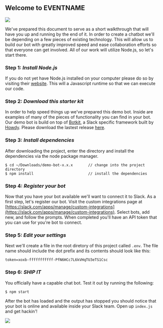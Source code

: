 ## Welcome to EVENTNAME

![](http://i.giphy.com/osicrp6ErKw9i.gif)

We've prepared this document to serve as a short walkthrough that will have you
up and running by the end of it. In order to create a chatbot we'll be depending
on a few pieces of existing technology. This will allow us to build our bot
with greatly improved speed and ease collaboration efforts so that everyone can
get involved. All of our work will utilize Node.js, so let's start there.

### Step 1: *Install Node.js*

If you do not yet have Node.js installed on your computer please do so by
visiting their [website](http://nodejs.org). This will a Javascript runtime
so that we can execute our code.

### Step 2: *Download this starter kit*

In order to help speed things up we've prepared this demo bot. Inside are
examples of many of the pieces of functionality you can find in your bot.
Our demo bot is build on top of [Botkit](https://github.com/howdyai/botkit),
a Slack specific framework built by [Howdy](http://howdy.ai/). Please download
the lastest release [here](https://github.com/davidsicher/demo-bot/releases).

### Step 3: *Install dependencies*

After downloading the project, enter the directory and install the dependencies
via the node package manager.

    $ cd ~/Downloads/demo-bot-x.x.x       // change into the project directory
    $ npm install                         // install the dependencies

### Step 4: *Register your bot*

Now that you have your bot available we'll want to connect it to Slack. As a
first step, let's register our bot. Visit the custom integrations page at
[https://slack.com/apps/manage/custom-integrations](https://slack.com/apps/manage/custom-integrations).
Select bots, add new, and follow the prompts. When completed you'll have an API
token that you can use for you're bot to connect.

### Step 5: *Edit your settings*

Next we'll create a file in the root diretory of this project called `.env`.
The file name should include the dot prefix and its contents should look like
this:

    token=xoxb-fffffffffff-PfN6HCc7L6kVHqTU3eTS1Csc

### Step 6: *SHIP IT*

You officially have a capable chat bot. Test it out by running the following:

    $ npm start

After the bot has loaded and the output has stopped you should notice that
your bot is online and available inside your Slack team. Open up `index.js` and
get hackin'!

![](http://i.giphy.com/CDMz3fckRXXDG.gif)
